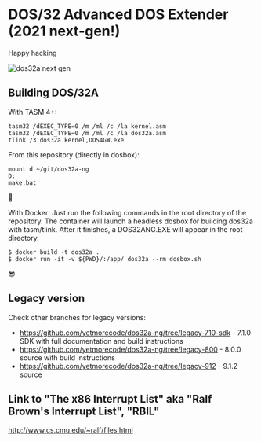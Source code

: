 # DOS/32 Advanced DOS Extender (2021 next-gen!)
 
Happy hacking

![dos32a next gen](doc/screenshot.png)

## Building DOS/32A

With TASM 4+:

```
tasm32 /dEXEC_TYPE=0 /m /ml /c /la kernel.asm
tasm32 /dEXEC_TYPE=0 /m /ml /c /la dos32a.asm
tlink /3 dos32a kernel,DOS4GW.exe
```

From this repository (directly in dosbox):

```
mount d ~/git/dos32a-ng
D:
make.bat
```

:monocle_face:

With Docker:
Just run the following commands in the root directory of the repository. The container will launch a headless dosbox for building dos32a with tasm/tlink. After it finishes, a DOS32ANG.EXE will appear in the root directory.

```
$ docker build -t dos32a .
$ docker run -it -v ${PWD}/:/app/ dos32a --rm dosbox.sh
```

:sunglasses:

## Legacy version

Check other branches for legacy versions:

* https://github.com/yetmorecode/dos32a-ng/tree/legacy-710-sdk - 7.1.0 SDK with full documentation and build instructions
* https://github.com/yetmorecode/dos32a-ng/tree/legacy-800 - 8.0.0 source with build instructions
* https://github.com/yetmorecode/dos32a-ng/tree/legacy-912 - 9.1.2 source 

## Link to "The x86 Interrupt List" aka "Ralf Brown's Interrupt List", "RBIL"
http://www.cs.cmu.edu/~ralf/files.html

